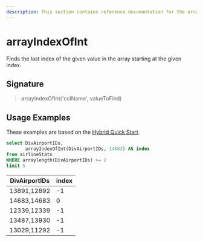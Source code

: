 ```yaml
---
description: This section contains reference documentation for the arrayIndexOfInt function.
---
```


# arrayIndexOfInt

Finds the last index of the given value in the array starting at the given index.

## Signature

> arrayIndexOfInt('colName', valueToFind)

## Usage Examples

These examples are based on the [Hybrid Quick Start](../../basics/getting-started/quick-start.md#hybrid).


```sql
select DivAirportIDs, 
       arrayIndexOfInt(DivAirportIDs, 14683) AS index
from airlineStats 
WHERE arraylength(DivAirportIDs) >= 2
limit 5
```

| DivAirportIDs	|index|
| ------------- | ------------- |
|13891,12892	|-1|
|14683,14683	|0|
|12339,12339	|-1|
|13487,13930	|-1|
|13029,11292	|-1|
